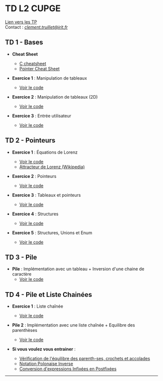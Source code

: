 # TD L2 CUPGE

[Lien vers les TP](https://github.com/truillet/upssitech/tree/master/CUPGE/L2/SDD)   
Contact : *clement.truillet@irit.fr*

## TD 1 - Bases

- **Cheat Sheet**
    - [C cheatsheet](https://quickref.me/c.html)
    - [Pointer Cheat Sheet](https://c-for-dummies.com/caio/pointer-cheatsheet.php)


- **Exercice 1** : Manipulation de tableaux
  - [Voir le code](TD1/exo1.c)

- **Exercice 2** : Manipulation de tableaux (2D)
  - [Voir le code](TD1/exo2.c)

- **Exercice 3** : Entrée utilisateur
  - [Voir le code](TD1/exo3.c)

## TD 2 - Pointeurs

- **Exercice 1** : Équations de Lorenz
  - [Voir le code](TD2/exo1.c)
  - [Attracteur de Lorenz (Wikipedia)](https://fr.wikipedia.org/wiki/Attracteur_de_Lorenz)

- **Exercice 2** : Pointeurs
  - [Voir le code](TD2/exo2.c)

- **Exercice 3** : Tableaux et pointeurs
  - [Voir le code](TD2/exo3.c)

- **Exercice 4** : Structures
  - [Voir le code](TD2/exo4.c)

- **Exercice 5** : Structures, Unions et Enum
  - [Voir le code](TD2/exo5.c)

## TD 3 - Pile

- **Pile** : Implémentation avec un tableau + Inversion d'une chaine de caractère 
  - [Voir le code](TD3/pile.c)

## TD 4 - Pile et Liste Chainées

- **Exercice 1** : Liste chaînée
  - [Voir le code](TD4/exo1.c)

- **Pile 2** : Implémentation avec une liste chaînée + Equilibre des parenthèses
  - [Voir le code](TD4/pile2.c)

- **Si vous voulez vous entrainer** :
    - [Vérification de l'équilibre des parenth-ses, crochets et accolades](TD4/exo2.md)
    - [Notation Polonaise Inverse](TD4/exo3.md)
    - [Conversion d'expressions Infixées en Postfixées](TD4/exo4.md)

---


